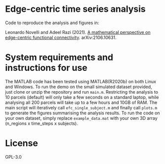 # Edge-centric time series analysis
Code to reproduce the analysis and figures in:

Leonardo Novelli and Adeel Razi (2021).
[A mathematical perspective on edge-centric functional connectivity](https://arxiv.org/abs/2106.10631).
arXiv:2106.10631.

# System requirements and instructions for use
The MATLAB code has been tested using MATLAB(R2020b) on both Linux and Windows. To run the demo on the small simulated dataset provided, just clone or unzip the repository and run `main.m`. Restricting the analysis to 10 parcels (default) will only take a few seconds on a standard laptop, while analysing all 200 parcels will take up to a few hours and 10GB of RAM. The main script will iteratively call `efc_single_subject.m` and finally call `plots.m` to generate the figures summarising the analysis results. To run the code on your own dataset, simply replace `example_data.mat` with your own 3D array (n_regions x time_steps x subjects).

# License
GPL-3.0